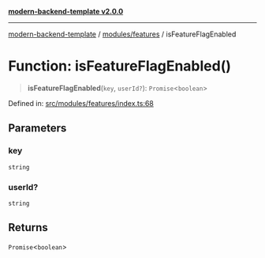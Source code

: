 [**modern-backend-template v2.0.0**](../../../README.md)

***

[modern-backend-template](../../../modules.md) / [modules/features](../README.md) / isFeatureFlagEnabled

# Function: isFeatureFlagEnabled()

> **isFeatureFlagEnabled**(`key`, `userId?`): `Promise`\<`boolean`\>

Defined in: [src/modules/features/index.ts:68](https://github.com/maemreyo/saas-4cus-nodejs/blob/1a77de11cd6eaefe66c31c7f5de281673fc25ce5/src/modules/features/index.ts#L68)

## Parameters

### key

`string`

### userId?

`string`

## Returns

`Promise`\<`boolean`\>
